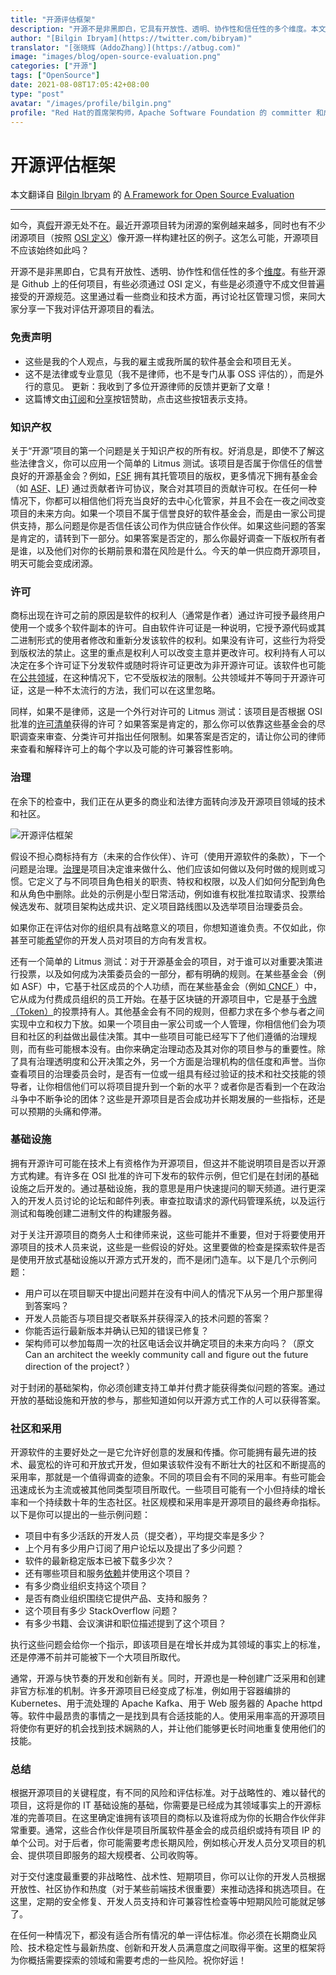```yaml
---
title: "开源评估框架"
description: "开源不是非黑即白，它具有开放性、透明、协作性和信任性的多个维度。本文从多个维度帮你评估一个项目是否符合开源标准。"
author: "[Bilgin Ibryam](https://twitter.com/bibryam)"
translator: "[张晓辉（AddoZhang）](https://atbug.com)"
image: "images/blog/open-source-evaluation.png"
categories: ["开源"]
tags: ["OpenSource"]
date: 2021-08-08T17:05:42+08:00
type: "post"
avatar: "/images/profile/bilgin.png"
profile: "Red Hat的首席架构师，Apache Software Foundation 的 committer 和成员。开源的布道师、博客作者，偶尔演讲，著有书籍 Kubernetes Patterns 和 Camel Design Patterns 。"
---
```


# 开源评估框架

本文翻译自 [Bilgin Ibryam]() 的 [A Framework for Open Source Evaluation](https://monetize.substack.com/p/a-framework-for-open-source-evaluation)

---

如今，真[假](https://www.linuxjournal.com/content/open-vs-fauxpen)开源无处不在。最近开源项目转为闭源的案例越来越多，同时也有不少闭源项目（按照 [OSI 定义](https://opensource.org/osd)）像开源一样构建社区的例子。这怎么可能，开源项目不应该始终如此吗？

开源不是非黑即白，它具有开放性、透明、协作性和信任性的多个[维度](https://monetize.substack.com/p/a-holistic-vision-of-open-source)。有些开源是 Github 上的任何项目，有些必须通过 OSI 定义，有些是必须遵守不成文但普遍接受的开源规范。这里通过看一些商业和技术方面，再讨论社区管理习惯，来同大家分享一下我对评估开源项目的看法。

### 免责声明

  * 这些是我的个人观点，与我的雇主或我所属的软件基金会和项目无关。
  * 这不是法律或专业意见（我不是律师，也不是专门从事 OSS 评估的），而是外行的意见。
    更新：我收到了多位开源律师的反馈并更新了文章！
  * 这篇博文由[订阅](https://monetize.substack.com/)和[分享](https://twitter.com/bibryam/status/1371045284751507463)按钮赞助，点击这些按钮表示支持。  

### 知识产权

关于“开源”项目的第一个问题是关于知识产权的所有权。好消息是，即使不了解这些法律含义，你可以应用一个简单的 Litmus 测试。该项目是否属于你信任的信誉良好的开源基金会？例如，[FSF](https://www.fsf.org/) 拥有其托管项目的版权，更多情况下拥有基金会（如 [ASF](https://www.apache.org/foundation/)、[LF](https://www.linuxfoundation.org/)) 通过贡献者许可协议，聚合对其项目的贡献许可权。在任何一种情况下，你都可以相信他们将充当良好的去中心化管家，并且不会在一夜之间改变项目的未来方向。如果一个项目不属于信誉良好的软件基金会，而是由一家公司提供支持，那么问题是你是否信任该公司作为供应链合作伙伴。如果这些问题的答案是肯定的，请转到下一部分。如果答案是否定的，那么你最好调查一下版权所有者是谁，以及他们对你的长期前景和潜在风险是什么。今天的单一供应商开源项目，明天可能会变成闭源。

### 许可

商标出现在许可之前的原因是软件的权利人（通常是作者）通过许可授予最终用户使用一个或多个软件副本的许可。自由软件许可证是一种说明，它授予源代码或其二进制形式的使用者修改和重新分发该软件的权利。如果没有许可，这些行为将受到版权法的禁止。这里的重点是权利人可以改变主意并更改许可。权利持有人可以决定在多个许可证下分发软件或随时将许可证更改为非开源许可证。该软件也可能在[公共领域](https://opensource.org/node/878)，在这种情况下，它不受版权法的限制。公共领域并不等同于开源许可证，这是一种不太流行的方法，我们可以在这里忽略。 

同样，如果不是律师，这是一个外行对许可的 Litmus 测试：该项目是否根据 OSI 批准的[许可清单](https://opensource.org/licenses/alphabetical)获得的许可？如果答案是肯定的，那么你可以依靠这些基金会的尽职调查来审查、分类许可并指出任何限制。如果答案是否定的，请让你公司的律师来查看和解释许可上的每个字以及可能的许可兼容性影响。

### 治理

在余下的检查中，我们正在从更多的商业和法律方面转向涉及开源项目领域的技术和社区。

![开源评估框架](https://cdn.substack.com/image/fetch/w_1456,c_limit,f_auto,q_auto:good,fl_progressive:steep/https%3A%2F%2Fbucketeer-e05bbc84-baa3-437e-9518-adb32be77984.s3.amazonaws.com%2Fpublic%2Fimages%2F7f06c148-d675-4bb7-803e-b3704f0016ef_3309x2473.png)

假设不担心商标持有方（未来的合作伙伴）、许可（使用开源软件的条款），下一个问题是治理。[治理](https://www.oasis-open.org/policies-guidelines/open-projects-process/)是项目决定谁来做什么、他们应该如何做以及何时做的规则或习惯。它定义了与不同项目角色相关的职责、特权和权限，以及人们如何分配到角色和从角色中删除。此处的示例是小型日常活动，例如谁有权批准拉取请求、投票给候选发布、就项目架构达成共识、定义项目路线图以及选举项目治理委员会。 

如果你正在评估对你的组织具有战略意义的项目，你想知道谁负责。不仅如此，你甚至可能[希望](https://hackernoon.com/reciprocity-in-open-source-e60fb98ee1cc)你的开发人员对项目的方向有发言权。 

还有一个简单的 Litmus 测试：对于开源基金会的项目，对于谁可以对重要决策进行投票，以及如何成为决策委员会的一部分，都有明确的规则。在某些基金会（例如 ASF）中，它基于社区成员的个人功绩，而在某些基金会（例如[ CNCF ](https://www.cncf.io/)）中，它从成为付费成员组织的员工开始。在基于区块链的开源项目中，它是基于[令牌（Token）](https://bit.ly/devprtcl)的投票持有人。其他基金会有不同的规则，但都力求在多个参与者之间实现中立和权力下放。如果一个项目由一家公司或一个人管理，你相信他们会为项目和社区的利益做出最佳决策。其中一些项目可能已经写下了他们遵循的治理规则，而有些可能根本没有。由你来确定治理动态及其对你的项目参与的重要性。除了具有治理透明度和公开决策之外，另一个方面是治理机构的信任度和声誉。当你查看项目的治理委员会时，是否有一位或一组具有经过验证的技术和社交技能的领导者，让你相信他们可以将项目提升到一个新的水平？或者你是否看到一个在政治斗争中不断争论的团体？这些是开源项目是否会成功并长期发展的一些指标，还是可以预期的头痛和停滞。

### 基础设施

拥有开源许可可能在技术上有资格作为开源项目，但这并不能说明项目是否以开源方式构建。有许多在 OSI 批准的许可下发布的软件示例，但它们是在封闭的基础设施之后开发的。通过基础设施，我的意思是用户快速提问的聊天频道。进行更深入的开发人员讨论的论坛和邮件列表。审查拉取请求的源代码管理系统，以及运行测试和每晚创建二进制文件的构建服务器。

对于关注开源项目的商务人士和律师来说，这些可能并不重要，但对于将要使用开源项目的技术人员来说，这些是一些假设的好处。这里要做的检查是探索软件是否是使用开放式基础设施以开源方式开发的，而不是闭门造车。以下是几个示例问题：

  * 用户可以在项目聊天中提出问题并在没有中间人的情况下从另一个用户那里得到答案吗？
  * 开发人员能否与项目提交者联系并获得深入的技术问题的答案？
  * 你能否运行最新版本并确认已知的错误已修复？
  * 架构师可以参加每周一次的社区电话会议并确定项目的未来方向吗？（原文 Can an architect the weekly community call and figure out the future direction of the project? ）

对于封闭的基础架构，你必须创建支持工单并付费才能获得类似问题的答案。通过开放的基础设施和开放的参与，那些知道如何以开源方式工作的人可以获得答案。

### 社区和采用

开源软件的主要好处之一是它允许好创意的发展和传播。你可能拥有最先进的技术、最宽松的许可和开放式开发，但如果该软件没有不断壮大的社区和不断提高的采用率，那就是一个值得调查的迹象。不同的项目会有不同的采用率。有些可能会迅速成长为主流或被其他同类型项目所取代。一些项目可能有一个小但持续的增长率和一个持续数十年的生态社区。社区规模和采用率是开源项目的最终寿命指标。以下是你可以提出的一些示例问题：

  * 项目中有多少活跃的开发人员（提交者），平均提交率是多少？
  * 上个月有多少用户订阅了用户论坛以及提出了多少问题？
  * 软件的最新稳定版本已被下载多少次？
  * 还有哪些项目和服务[依赖](https://libraries.io/)并使用这个项目？
  * 有多少商业组织支持这个项目？
  * 是否有商业组织围绕它提供产品、支持和服务？
  * 这个项目有多少 StackOverflow 问题？
  * 有多少书籍、会议演讲和职位描述提到了这个项目？

执行这些问题会给你一个指示，即该项目是在增长并成为其领域的事实上的标准，还是停滞不前并可能被下一个大项目所取代。 

通常，开源与快节奏的开发和创新有关。同时，开源也是一种创建广泛采用和创建非官方标准的机制。许多开源项目已经变成了标准，例如用于容器编排的 Kubernetes、用于流处理的 Apache Kafka、用于 Web 服务器的 Apache httpd 等。软件中最昂贵的事情之一是找到具有合适技能的人。使用采用率高的开源项目将使你有更好的机会找到技术娴熟的人，并让他们能够更长时间地重复使用他们的技能。

### 总结

根据开源项目的关键程度，有不同的风险和评估标准。对于战略性的、难以替代的项目，这将是你的 IT 基础设施的基础，你需要是已经成为其领域事实上的开源标准的完善项目。在这里确定谁拥有该项目的商标以及谁将成为你的长期合作伙伴非常重要。通常，这些合作伙伴是项目所属软件基金会的成员组织或持有项目 IP 的单个公司。对于后者，你可能需要考虑长期风险，例如核心开发人员分叉项目的机会、提供项目即服务的超大规模者、公司收购等。 

对于交付速度最重要的非战略性、战术性、短期项目，你可以让你的开发人员根据开放性、社区协作和热度（对于某些前端技术很重要）来推动选择和挑选项目。在这里，定期的安全修复、开发人员支持和许可兼容性检查等中短期风险可能就足够了。

在任何一种情况下，都没有适合所有情况的单一评估标准。你必须在长期商业风险、技术稳定性与最新热度、创新和开发人员满意度之间取得平衡。这里的框架将为你概括需要探索的领域和需要考虑的一些风险。祝你好运！
